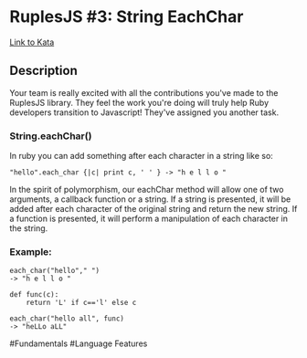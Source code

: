 # RuplesJS #3: String EachChar

[Link to Kata](https://www.codewars.com/kata/56808724e7784d220c00003f/python)

## Description

Your team is really excited with all the contributions you've made to the RuplesJS library. They feel the work you're doing will truly help Ruby developers transition to Javascript! They've assigned you another task.

### String.eachChar()
In ruby you can add something after each character in a string like so:

```
"hello".each_char {|c| print c, ' ' } -> "h e l l o " 
```

In the spirit of polymorphism, our eachChar method will allow one of two arguments, a callback function or a string. If a string is presented, it will be added after each character of the original string and return the new string. If a function is presented, it will perform a manipulation of each character in the string.

### Example:

```
each_char("hello"," ")
-> "h e l l o "

def func(c):
    return 'L' if c=='l' else c
    
each_char("hello all", func)
-> "heLLo aLL"
```

#Fundamentals #Language Features
